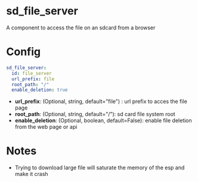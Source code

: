 # sd_file_server

A component to access the file on an sdcard from a browser

# Config

```yaml
sd_file_server:
  id: file_server
  url_prefix: file
  root_path: "/"
  enable_deletion: true
```

* **url_prefix**: (Optional, string, default="file") : url prefix to acces the file page
* **root_path**: (Optional, string, default="/"): sd card file system root
* **enable_deletion**: (Optional, boolean, default=False): enable file deletion from the web page or api

# Notes

* Trying to download large file will saturate the memory of the esp and make it crash